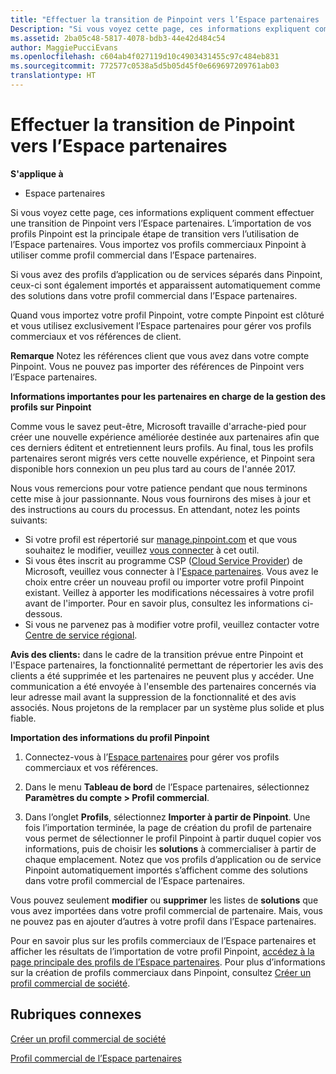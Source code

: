```yaml
---
title: "Effectuer la transition de Pinpoint vers l’Espace partenaires | Espace partenaires"
Description: "Si vous voyez cette page, ces informations expliquent comment effectuer une transition de Pinpoint vers l’Espace partenaires."
ms.assetid: 2ba05c48-5817-4078-bdb3-44e42d484c54
author: MaggiePucciEvans
ms.openlocfilehash: c604ab4f027119d10c4903431455c97c484eb831
ms.sourcegitcommit: 772577c0538a5d5b05d45f0e669697209761ab03
translationtype: HT
---
```

# <a name="transition-from-pinpoint-to-partner-center"></a>Effectuer la transition de Pinpoint vers l’Espace partenaires

**S'applique à**

-  Espace partenaires

Si vous voyez cette page, ces informations expliquent comment effectuer une transition de Pinpoint vers l’Espace partenaires. L’importation de vos profils Pinpoint est la principale étape de transition vers l’utilisation de l’Espace partenaires. Vous importez vos profils commerciaux Pinpoint à utiliser comme profil commercial dans l’Espace partenaires.

Si vous avez des profils d’application ou de services séparés dans Pinpoint, ceux-ci sont également importés et apparaissent automatiquement comme des solutions dans votre profil commercial dans l’Espace partenaires.

Quand vous importez votre profil Pinpoint, votre compte Pinpoint est clôturé et vous utilisez exclusivement l’Espace partenaires pour gérer vos profils commerciaux et vos références de client.

**Remarque** Notez les références client que vous avez dans votre compte Pinpoint. Vous ne pouvez pas importer des références de Pinpoint vers l’Espace partenaires.

 **Informations importantes pour les partenaires en charge de la gestion des profils sur Pinpoint**

Comme vous le savez peut-être, Microsoft travaille d'arrache-pied pour créer une nouvelle expérience améliorée destinée aux partenaires afin que ces derniers éditent et entretiennent leurs profils. Au final, tous les profils partenaires seront migrés vers cette nouvelle expérience, et Pinpoint sera disponible hors connexion un peu plus tard au cours de l'année 2017.

Nous vous remercions pour votre patience pendant que nous terminons cette mise à jour passionnante. Nous vous fournirons des mises à jour et des instructions au cours du processus. En attendant, notez les points suivants:

-   Si votre profil est répertorié sur [manage.pinpoint.com](https://go.microsoft.com/fwlink/?linkid=838399) et que vous souhaitez le modifier, veuillez [vous connecter](https://go.microsoft.com/fwlink/?linkid=838394) à cet outil.
-   Si vous êtes inscrit au programme CSP ([Cloud Service Provider](https://go.microsoft.com/fwlink/?linkid=838395)) de Microsoft, veuillez vous connecter à l'[Espace partenaires](https://go.microsoft.com/fwlink/?linkid=838396). Vous avez le choix entre créer un nouveau profil ou importer votre profil Pinpoint existant. Veillez à apporter les modifications nécessaires à votre profil avant de l'importer. Pour en savoir plus, consultez les informations ci-dessous.
-   Si vous ne parvenez pas à modifier votre profil, veuillez contacter votre [Centre de service régional](https://go.microsoft.com/fwlink/?linkid=838398). 

**Avis des clients:** dans le cadre de la transition prévue entre Pinpoint et l'Espace partenaires, la fonctionnalité permettant de répertorier les avis des clients a été supprimée et les partenaires ne peuvent plus y accéder. Une communication a été envoyée à l'ensemble des partenaires concernés via leur adresse mail avant la suppression de la fonctionnalité et des avis associés. Nous projetons de la remplacer par un système plus solide et plus fiable.

**Importation des informations du profil Pinpoint**

1.  Connectez-vous à l’[Espace partenaires](https://partnercenter.microsoft.com/) pour gérer vos profils commerciaux et vos références.
2.  Dans le menu **Tableau de bord** de l’Espace partenaires, sélectionnez **Paramètres du compte &gt; Profil commercial**.

3.  Dans l’onglet **Profils**, sélectionnez **Importer à partir de Pinpoint**. Une fois l’importation terminée, la page de création du profil de partenaire vous permet de sélectionner le profil Pinpoint à partir duquel copier vos informations, puis de choisir les **solutions** à commercialiser à partir de chaque emplacement. Notez que vos profils d’application ou de service Pinpoint automatiquement importés s’affichent comme des solutions dans votre profil commercial de l’Espace partenaires.

Vous pouvez seulement **modifier** ou **supprimer** les listes de **solutions** que vous avez importées dans votre profil commercial de partenaire. Mais, vous ne pouvez pas en ajouter d’autres à votre profil dans l’Espace partenaires.

Pour en savoir plus sur les profils commerciaux de l’Espace partenaires et afficher les résultats de l’importation de votre profil Pinpoint, [accédez à la page principale des profils de l’Espace partenaires](https://partnercenter.microsoft.com/pcv/publishing). Pour plus d’informations sur la création de profils commerciaux dans Pinpoint, consultez [Créer un profil commercial de société](create-a-marketing-profile.md).

## <a name="related-topics"></a>Rubriques connexes


[Créer un profil commercial de société](create-a-marketing-profile.md)

[Profil commercial de l’Espace partenaires](https://partnercenter.microsoft.com/pcv/publishing)

 

 




